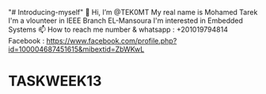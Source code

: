 "# Introducing-myself" 
👋 Hi, I’m @TEK0MT
My real name is Mohamed Tarek
I'm a vlounteer in IEEE Branch EL-Mansoura
I'm interested in Embedded Systems 
📫 How to reach me 
number & whatsapp : +201019794814 
Facebook : https://www.facebook.com/profile.php?id=100004687451615&mibextid=ZbWKwL
# TASKWEEK13
